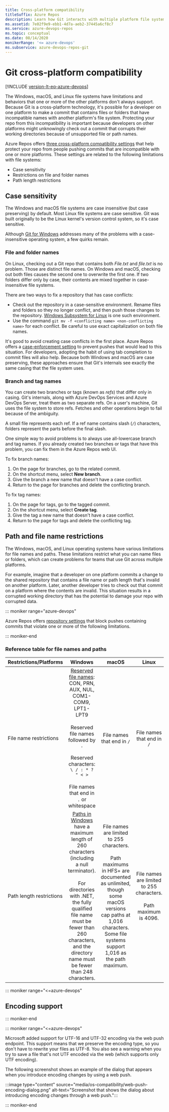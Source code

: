 ```yaml
---
title: Cross-platform compatibility
titleSuffix: Azure Repos
description: Learn how Git interacts with multiple platform file systems.
ms.assetid: 7e02f9e9-ebb1-4d7a-aeb2-37445a6cf8c7
ms.service: azure-devops-repos
ms.topic: conceptual
ms.date: 08/14/2020
monikerRange: '<= azure-devops'
ms.subservice: azure-devops-repos-git
---
```


# Git cross-platform compatibility

[!INCLUDE [version-lt-eq-azure-devops](../../includes/version-lt-eq-azure-devops.md)]

The Windows, macOS, and Linux file systems have limitations and behaviors that one or more of the other platforms don't always support. Because Git is a cross-platform technology, it's possible for a developer on one platform to make a commit that contains files or folders that have incompatible names with another platform's file system. Protecting your repo from this incompatibility is important because developers on other platforms might unknowingly check out a commit that corrupts their working directories because of unsupported file or path names.

Azure Repos offers [three cross-platform compatibility settings](repository-settings.md) that help protect your repo from people pushing commits that are incompatible with one or more platforms. These settings are related to the following limitations with file systems:

- Case sensitivity
- Restrictions on file and folder names
- Path length restrictions

## Case sensitivity

The Windows and macOS file systems are case insensitive (but case preserving) by default.
Most Linux file systems are case sensitive.
Git was built originally to be the Linux kernel's version control system, so it's case sensitive.

Although [Git for Windows](https://gitforwindows.org/) addresses many of the problems with a case-insensitive operating system, a few quirks remain.

### File and folder names

On Linux, checking out a Git repo that contains both *File.txt* and *file.txt* is no problem.
Those are distinct file names.
On Windows and macOS, checking out both files causes the second one to overwrite the first one.
If two folders differ only by case, their contents are mixed together in case-insensitive file systems.

There are two ways to fix a repository that has case conflicts:

- Check out the repository in a case-sensitive environment.
Rename files and folders so they no longer conflict, and then push those changes to the repository.
[Windows Subsystem for Linux](/windows/wsl/about) is one such environment.
- Use the command `git mv -f <conflicting name> <non-conflicting name>` for each conflict. Be careful to use exact capitalization on both file names.

It's good to avoid creating case conflicts in the first place.
Azure Repos offers a [case-enforcement setting](repository-settings.md) to prevent pushes that would lead to this situation.
For developers, adopting the habit of using tab completion to commit files will also help.
Because both Windows and macOS are case preserving, these approaches ensure that Git's internals see exactly the same casing that the file system uses.

### Branch and tag names

You can create two branches or tags (known as *refs*) that differ only in casing.
Git's internals, along with Azure DevOps Services and Azure DevOps Server, treat them as two separate refs.
On a user's machine, Git uses the file system to store refs.
Fetches and other operations begin to fail because of the ambiguity.

A small file represents each ref. If a ref name contains slash (`/`) characters, folders represent the parts before the final slash.

One simple way to avoid problems is to always use all-lowercase branch and tag names.
If you already created two branches or tags that have this problem, you can fix them in the Azure Repos web UI.

To fix branch names:

1. On the page for branches, go to the related commit.
1. On the shortcut menu, select **New branch**.
1. Give the branch a new name that doesn't have a case conflict.
1. Return to the page for branches and delete the conflicting branch.

To fix tag names:

1. On the page for tags, go to the tagged commit.
1. On the shortcut menu, select **Create tag**.
1. Give the tag a new name that doesn't have a case conflict.
1. Return to the page for tags and delete the conflicting tag.

## Path and file name restrictions

The Windows, macOS, and Linux operating systems have various limitations for file names and paths. These limitations restrict what you can name files or folders, which can create problems for teams that use Git across multiple platforms.

For example, imagine that a developer on one platform commits a change to the shared repository that contains a file name or path length that's invalid on another platform. Later, another developer tries to check out that commit on a platform where the contents are invalid. This situation results in a corrupted working directory that has the potential to damage your repo with corrupted data.

::: moniker range="azure-devops"

Azure Repos offers [repository settings](repository-settings.md) that block pushes containing commits that violate one or more of the following limitations.

::: moniker-end

### Reference table for file names and paths

| Restrictions/Platforms |                                                                                                                                                         Windows                                                                                                                                                         |                                                                                              macOS                                                                                              |                               Linux                               |
|--------------------------|:-----------------------------------------------------------------------------------------------------------------------------------------------------------------------------------------------------------------------------------------------------------------------------------------------------------------------:|:-----------------------------------------------------------------------------------------------------------------------------------------------------------------------------------------------:|:-----------------------------------------------------------------:|
|  File name restrictions  |                      [Reserved file names](/windows/desktop/FileIO/naming-a-file): CON, PRN, AUX, NUL, COM1-COM9, LPT1-LPT9<br><br>Reserved file names followed by `.`<br><br>Reserved characters: `\ / : * ? " < >` <br><br> File names that end in `.` or whitespace                       |                                                                                     File names that end in `/`                                                                                     |                      File names that end in `/`                      |
| Path length restrictions | [Paths in Windows](/windows/desktop/FileIO/naming-a-file#paths) have a maximum length of 260 characters (including a null terminator). <br><br>For directories with .NET, the fully qualified file name must be fewer than 260 characters, and the directory name must be fewer than 248 characters. | File names are limited to 255 characters.<br><br> Path maximums in HFS+ are documented as unlimited, though some macOS versions cap paths at 1,016 characters. Some file systems support 1,016 as the path maximum. | File names are limited to 255 characters.<br><br> Path maximum is 4096. |

::: moniker range="<=azure-devops"

## Encoding support

::: moniker-end

::: moniker range="<=azure-devops"

Microsoft added support for UTF-16 and UTF-32 encoding via the web push endpoint. This support means that we preserve the encoding type, so you don't have to rewrite your files as UTF-8. You also see a warning when you try to save a file that's not UTF encoded via the web (which supports only UTF encoding).

The following screenshot shows an example of the dialog that appears when you introduce encoding changes by using a web push.

:::image type="content" source="media/os-compatibility/web-push-encoding-dialog.png" alt-text="Screenshot that shows the dialog about introducing encoding changes through a web push.":::

::: moniker-end
